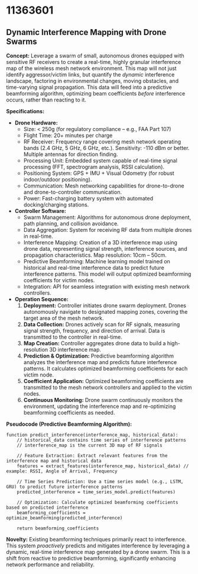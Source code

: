 # 11363601

## Dynamic Interference Mapping with Drone Swarms

**Concept:** Leverage a swarm of small, autonomous drones equipped with sensitive RF receivers to create a real-time, highly granular interference map of the wireless mesh network environment. This map will not just identify aggressor/victim links, but quantify the *dynamic* interference landscape, factoring in environmental changes, moving obstacles, and time-varying signal propagation. This data will feed into a predictive beamforming algorithm, optimizing beam coefficients *before* interference occurs, rather than reacting to it.

**Specifications:**

*   **Drone Hardware:**
    *   Size: < 250g (for regulatory compliance – e.g., FAA Part 107)
    *   Flight Time: 20+ minutes per charge
    *   RF Receiver: Frequency range covering mesh network operating bands (2.4 GHz, 5 GHz, 6 GHz, etc.).  Sensitivity: -110 dBm or better. Multiple antennas for direction finding.
    *   Processing Unit: Embedded system capable of real-time signal processing (FFT, spectrogram analysis, RSSI calculation).
    *   Positioning System: GPS + IMU + Visual Odometry (for robust indoor/outdoor positioning).
    *   Communication: Mesh networking capabilities for drone-to-drone and drone-to-controller communication.
    *   Power: Fast-charging battery system with automated docking/charging stations.
*   **Controller Software:**
    *   Swarm Management: Algorithms for autonomous drone deployment, path planning, and collision avoidance.
    *   Data Aggregation: System for receiving RF data from multiple drones in real-time.
    *   Interference Mapping:  Creation of a 3D interference map using drone data, representing signal strength, interference sources, and propagation characteristics.  Map resolution: 10cm – 50cm.
    *   Predictive Beamforming: Machine learning model trained on historical and real-time interference data to predict future interference patterns. This model will output optimized beamforming coefficients for victim nodes.
    *   Integration: API for seamless integration with existing mesh network controllers.
*   **Operation Sequence:**
    1.  **Deployment:** Controller initiates drone swarm deployment. Drones autonomously navigate to designated mapping zones, covering the target area of the mesh network.
    2.  **Data Collection:** Drones actively scan for RF signals, measuring signal strength, frequency, and direction of arrival. Data is transmitted to the controller in real-time.
    3.  **Map Creation:** Controller aggregates drone data to build a high-resolution 3D interference map.
    4.  **Prediction & Optimization:** Predictive beamforming algorithm analyzes the interference map and predicts future interference patterns. It calculates optimized beamforming coefficients for each victim node.
    5.  **Coefficient Application:** Optimized beamforming coefficients are transmitted to the mesh network controllers and applied to the victim nodes.
    6.  **Continuous Monitoring:** Drone swarm continuously monitors the environment, updating the interference map and re-optimizing beamforming coefficients as needed.

**Pseudocode (Predictive Beamforming Algorithm):**

```
function predict_interference(interference_map, historical_data):
    // historical_data contains time series of interference patterns
    // interference_map is the current 3D map of RF signals

    // Feature Extraction: Extract relevant features from the interference map and historical data
    features = extract_features(interference_map, historical_data) // example: RSSI, Angle of Arrival, Frequency

    // Time Series Prediction: Use a time series model (e.g., LSTM, GRU) to predict future interference patterns
    predicted_interference = time_series_model.predict(features)

    // Optimization: Calculate optimized beamforming coefficients based on predicted interference
    beamforming_coefficients = optimize_beamforming(predicted_interference)

    return beamforming_coefficients
```

**Novelty:** Existing beamforming techniques primarily react to interference. This system *proactively* predicts and mitigates interference by leveraging a dynamic, real-time interference map generated by a drone swarm. This is a shift from reactive to predictive beamforming, significantly enhancing network performance and reliability.